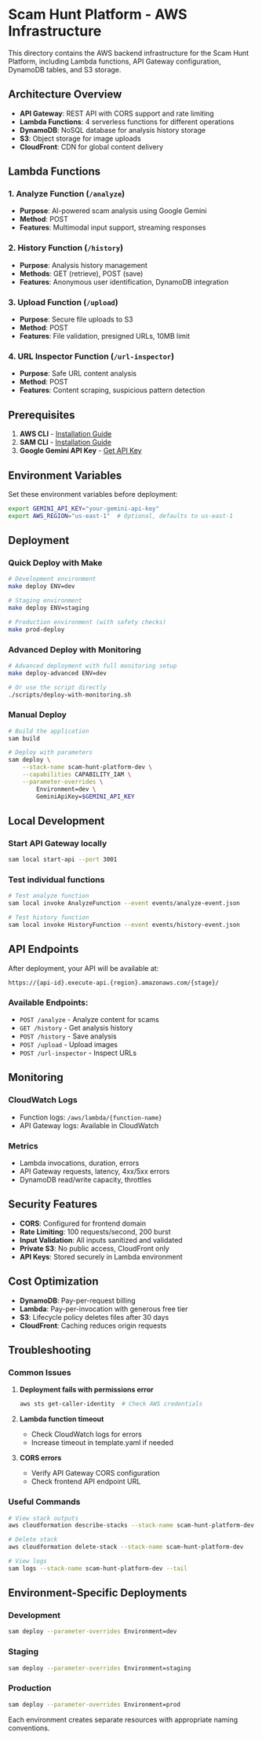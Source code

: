 # Scam Hunt Platform - AWS Infrastructure

This directory contains the AWS backend infrastructure for the Scam Hunt Platform, including Lambda functions, API Gateway configuration, DynamoDB tables, and S3 storage.

## Architecture Overview

- **API Gateway**: REST API with CORS support and rate limiting
- **Lambda Functions**: 4 serverless functions for different operations
- **DynamoDB**: NoSQL database for analysis history storage
- **S3**: Object storage for image uploads
- **CloudFront**: CDN for global content delivery

## Lambda Functions

### 1. Analyze Function (`/analyze`)
- **Purpose**: AI-powered scam analysis using Google Gemini
- **Method**: POST
- **Features**: Multimodal input support, streaming responses

### 2. History Function (`/history`)
- **Purpose**: Analysis history management
- **Methods**: GET (retrieve), POST (save)
- **Features**: Anonymous user identification, DynamoDB integration

### 3. Upload Function (`/upload`)
- **Purpose**: Secure file uploads to S3
- **Method**: POST
- **Features**: File validation, presigned URLs, 10MB limit

### 4. URL Inspector Function (`/url-inspector`)
- **Purpose**: Safe URL content analysis
- **Method**: POST
- **Features**: Content scraping, suspicious pattern detection

## Prerequisites

1. **AWS CLI** - [Installation Guide](https://docs.aws.amazon.com/cli/latest/userguide/getting-started-install.html)
2. **SAM CLI** - [Installation Guide](https://docs.aws.amazon.com/serverless-application-model/latest/developerguide/install-sam-cli.html)
3. **Google Gemini API Key** - [Get API Key](https://makersuite.google.com/app/apikey)

## Environment Variables

Set these environment variables before deployment:

```bash
export GEMINI_API_KEY="your-gemini-api-key"
export AWS_REGION="us-east-1"  # Optional, defaults to us-east-1
```

## Deployment

### Quick Deploy with Make
```bash
# Development environment
make deploy ENV=dev

# Staging environment  
make deploy ENV=staging

# Production environment (with safety checks)
make prod-deploy
```

### Advanced Deploy with Monitoring
```bash
# Advanced deployment with full monitoring setup
make deploy-advanced ENV=dev

# Or use the script directly
./scripts/deploy-with-monitoring.sh
```

### Manual Deploy
```bash
# Build the application
sam build

# Deploy with parameters
sam deploy \
    --stack-name scam-hunt-platform-dev \
    --capabilities CAPABILITY_IAM \
    --parameter-overrides \
        Environment=dev \
        GeminiApiKey=$GEMINI_API_KEY
```

## Local Development

### Start API Gateway locally
```bash
sam local start-api --port 3001
```

### Test individual functions
```bash
# Test analyze function
sam local invoke AnalyzeFunction --event events/analyze-event.json

# Test history function
sam local invoke HistoryFunction --event events/history-event.json
```

## API Endpoints

After deployment, your API will be available at:
```
https://{api-id}.execute-api.{region}.amazonaws.com/{stage}/
```

### Available Endpoints:
- `POST /analyze` - Analyze content for scams
- `GET /history` - Get analysis history
- `POST /history` - Save analysis
- `POST /upload` - Upload images
- `POST /url-inspector` - Inspect URLs

## Monitoring

### CloudWatch Logs
- Function logs: `/aws/lambda/{function-name}`
- API Gateway logs: Available in CloudWatch

### Metrics
- Lambda invocations, duration, errors
- API Gateway requests, latency, 4xx/5xx errors
- DynamoDB read/write capacity, throttles

## Security Features

- **CORS**: Configured for frontend domain
- **Rate Limiting**: 100 requests/second, 200 burst
- **Input Validation**: All inputs sanitized and validated
- **Private S3**: No public access, CloudFront only
- **API Keys**: Stored securely in Lambda environment

## Cost Optimization

- **DynamoDB**: Pay-per-request billing
- **Lambda**: Pay-per-invocation with generous free tier
- **S3**: Lifecycle policy deletes files after 30 days
- **CloudFront**: Caching reduces origin requests

## Troubleshooting

### Common Issues

1. **Deployment fails with permissions error**
   ```bash
   aws sts get-caller-identity  # Check AWS credentials
   ```

2. **Lambda function timeout**
   - Check CloudWatch logs for errors
   - Increase timeout in template.yaml if needed

3. **CORS errors**
   - Verify API Gateway CORS configuration
   - Check frontend API endpoint URL

### Useful Commands

```bash
# View stack outputs
aws cloudformation describe-stacks --stack-name scam-hunt-platform-dev

# Delete stack
aws cloudformation delete-stack --stack-name scam-hunt-platform-dev

# View logs
sam logs --stack-name scam-hunt-platform-dev --tail
```

## Environment-Specific Deployments

### Development
```bash
sam deploy --parameter-overrides Environment=dev
```

### Staging
```bash
sam deploy --parameter-overrides Environment=staging
```

### Production
```bash
sam deploy --parameter-overrides Environment=prod
```

Each environment creates separate resources with appropriate naming conventions.